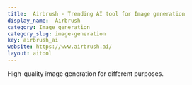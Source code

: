 ```yaml
---
title:  Airbrush - Trending AI tool for Image generation
display_name:  Airbrush
category: Image generation
category_slug: image-generation
key: airbrush_ai
website: https://www.airbrush.ai/
layout: aitool
---
```


High-quality image generation for different purposes.

